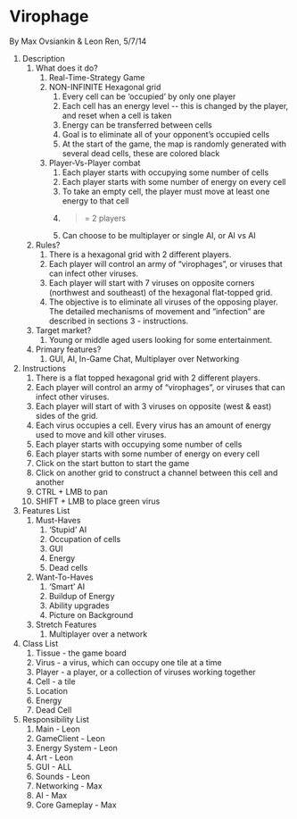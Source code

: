 # Virophage

By Max Ovsiankin & Leon Ren, 5/7/14


1. Description
   1. What does it do?
      1. Real-Time-Strategy Game
      2. NON-INFINITE Hexagonal grid
         1. Every cell can be ‘occupied’ by only one player
         2. Each cell has an energy level -- this is changed by the player, and reset when a cell is taken
         3. Energy can be transferred between cells
         4. Goal is to eliminate all of your opponent’s occupied cells
         5. At the start of the game, the map is randomly generated with several dead cells, these are colored black
      3. Player-Vs-Player combat
         1. Each player starts with occupying some number of cells
         2. Each player starts with some number of energy on every cell
         3. To take an empty cell, the player must move at least one energy to that cell
         4. >= 2 players
         5. Can choose to be multiplayer or single AI, or AI vs AI
   1. Rules?
      1. There is a hexagonal grid with 2 different players.
      2. Each player will control an army of “virophages”, or viruses that can infect other viruses.
      3. Each player will start with 7 viruses on opposite corners (northwest and southeast) of the hexagonal flat-topped grid.
      4. The objective is to eliminate all viruses of the opposing player. The detailed mechanisms of movement and “infection” are described in sections 3 - instructions.
   1. Target market?
      1. Young or middle aged users looking for some entertainment.
   1. Primary features?
      1. GUI, AI, In-Game Chat, Multiplayer over Networking
2. Instructions
   1. There is a flat topped hexagonal grid with 2 different players.
   2. Each player will control an army of “virophages”, or viruses that can infect other viruses.
   3. Each player will start of with 3 viruses on opposite (west & east) sides of the grid.
   4. Each virus occupies a cell. Every virus has an amount of energy used to move and kill other viruses.
   5. Each player starts with occupying some number of cells
   6. Each player starts with some number of energy on every cell
   7. Click on the start button to start the game
   8. Click on another grid to construct a channel between this cell and another
   9. CTRL + LMB to pan
   10. SHIFT + LMB to place green virus
3. Features List
   1. Must-Haves
      1. ‘Stupid’ AI
      2. Occupation of cells
      3. GUI
      4. Energy
      5. Dead cells
   2. Want-To-Haves
      1. ‘Smart’ AI
      2. Buildup of Energy
      3. Ability upgrades
      4. Picture on Background
   3. Stretch Features
      1. Multiplayer over a network
4. Class List
   1. Tissue - the game board
   2. Virus - a virus, which can occupy one tile at a time
   3. Player - a player, or a collection of viruses working together
   4. Cell - a tile
   5. Location
   6. Energy
   7. Dead Cell
5. Responsibility List 
   1. Main - Leon
   2. GameClient - Leon
   3. Energy System - Leon
   4. Art - Leon
   5. GUI - ALL
   6. Sounds - Leon
   7. Networking - Max
   8. AI - Max
   9. Core Gameplay - Max
